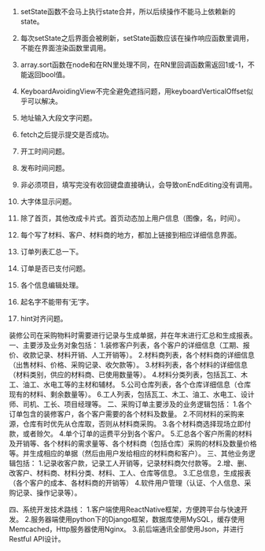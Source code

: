 1. setState函数不会马上执行state合并，所以后续操作不能马上依赖新的state。
2. 每次setState之后界面会被刷新，setState函数应该在操作响应函数里调用，不能在界面渲染函数里调用。
3. array.sort函数在node和在RN里处理不同，在RN里回调函数需返回1或-1，不能返回bool值。

1. KeyboardAvoidingView不完全避免遮挡问题，用keyboardVerticalOffset似乎可以解决。
2. 地址输入大段文字问题。
3. fetch之后提示提交是否成功。

4. 开工时间问题。
5. 发布时间问题。
6. 非必须项目，填写完没有收回键盘直接确认，会导致onEndEditing没有调用。
7. 大字体显示问题。
8. 除了首页，其他改成卡片式。首页动态加上用户信息（图像，名，时间）。
9. 每个写了材料、客户、材料商的地方，都加上链接到相应详细信息界面。
10. 订单列表汇总一下。
11. 订单是否已支付问题。
12. 各个信息编辑处理。
13. 起名字不能带有‘无’字。
14. hint对齐问题。



装修公司在采购物料时需要进行记录与生成单据，并在年末进行汇总和生成报表。
一、主要涉及业务对象包括：
1.装修客户列表，各个客户的详细信息（工期、报价、收款记录、材料开销、人工开销等）。
2.材料商列表，各个材料商的详细信息（出售材料、价格、采购记录、收欠款等）。
3.材料列表，各个材料的详细信息（材料类别，供应的材料商、已使用数量等）。
4.材料分类列表，包括瓦工、木工、油工、水电工等的主材和辅材。
5.公司仓库列表，各个仓库详细信息（仓库现有的材料、剩余数量等）。
6.工人列表，包括瓦工、木工、油工、水电工、设计师、司机、工长、项目经理等。
二、采购订单主要涉及的业务逻辑包括：
1.各个订单包含的装修客户，各个客户需要的各个材料及数量。
2.不同材料的采购来源，仓库有时优先从仓库取，否则从材料商采购。
3.各个材料商选择现场立即付款，或者赊欠。
4.单个订单的运费平分到各个客户。
5.汇总各个客户所需的材料及开销等、各个材料的需求量等、各个材料商（包括仓库）采购的材料及数量价格等。并生成相应的单据（然后由用户发给相应的材料商和客户）。
三、其他业务逻辑包括：
1.记录收客户款，记录工人开销等，记录材料商欠付款等。
2.增、删、改客户、材料商、材料分类、材料、工人、仓库等信息。
3.汇总信息，生成报表（各个客户的成本、各材料商的开销等）
4.软件用户管理（认证、个人信息、采购记录、操作记录等）。

四、系统开发技术路线：
1.客户端使用ReactNative框架，方便跨平台与快速开发。
2.服务器端使用python下的Django框架，数据库使用MySQL，缓存使用Memcached，Http服务器使用Nginx。
3.前后端通讯全部使用Json，并进行Restful API设计。

